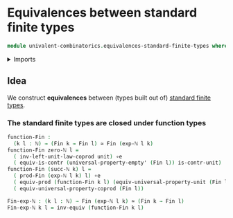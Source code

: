 # Equivalences between standard finite types

```agda
module univalent-combinatorics.equivalences-standard-finite-types where
```

<details><summary>Imports</summary>

```agda
open import elementary-number-theory.exponentiation-natural-numbers
open import elementary-number-theory.natural-numbers

open import foundation.contractible-types
open import foundation.equivalences
open import foundation.functoriality-cartesian-product-types
open import foundation.type-arithmetic-empty-type
open import foundation.unit-type
open import foundation.universal-property-coproduct-types
open import foundation.universal-property-empty-type
open import foundation.universal-property-unit-type

open import univalent-combinatorics.cartesian-product-types
open import univalent-combinatorics.standard-finite-types
```

</details>

## Idea

We construct **equivalences** between (types built out of)
[standard finite types](univalent-combinatorics.standard-finite-types.md).

### The standard finite types are closed under function types

```agda
function-Fin :
  (k l : ℕ) → (Fin k → Fin l) ≃ Fin (exp-ℕ l k)
function-Fin zero-ℕ l =
  ( inv-left-unit-law-coprod unit) ∘e
  ( equiv-is-contr (universal-property-empty' (Fin l)) is-contr-unit)
function-Fin (succ-ℕ k) l =
  ( prod-Fin (exp-ℕ l k) l) ∘e
  ( equiv-prod (function-Fin k l) (equiv-universal-property-unit (Fin l))) ∘e
  ( equiv-universal-property-coprod (Fin l))

Fin-exp-ℕ : (k l : ℕ) → Fin (exp-ℕ l k) ≃ (Fin k → Fin l)
Fin-exp-ℕ k l = inv-equiv (function-Fin k l)
```
